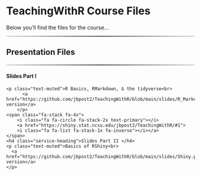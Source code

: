 TeachingWithR Course Files
================

<head>

<link href="//maxcdn.bootstrapcdn.com/font-awesome/4.2.0/css/font-awesome.min.css" rel="stylesheet">

</head>

Below you’ll find the files for the course…

<hr style="    border: 0;
    height: 2px;
    background: #333;
    background-image: linear-gradient(to right, #ccc, #333, #ccc);">

<h2 class="intro-text text-center">

<strong>Presentation Files</strong>

</h2>

<hr style="    border: 0;
    height: 2px;
    background: #333;
    background-image: linear-gradient(to right, #ccc, #333, #ccc);">

<div class="row">

<span> <span class="fa-stack fa-4x">
<i class="fa fa-circle fa-stack-2x text-primary"></i>
<a href="https://www4.stat.ncsu.edu/~post/TeachingWithR/R_Markdown_Tidyverse.html#1">
<i class="fa fa-list fa-stack-1x fa-inverse"></i></a> </span>

<h4 class="service-heading">

Slides Part I

</h4>

    <p class="text-muted">R Basics, RMarkdown, & the tidyverse<br>
          <a href="https://github.com/jbpost2/TeachingWithR/blob/main/slides/R_Markdown_Tidyverse.pdf">PDF version</a>
        </p>
    <span class="fa-stack fa-4x">
        <i class="fa fa-circle fa-stack-2x text-primary"></i>
        <a href="https://shiny.stat.ncsu.edu/jbpost2/TeachingWithR/#1">
        <i class="fa fa-list fa-stack-1x fa-inverse"></i></a>
    </span>
    <h4 class="service-heading">Slides Part II </h4> 
    <p class="text-muted">Basics of RShiny<br>
      <a href="https://github.com/jbpost2/TeachingWithR/blob/main/slides/Shiny.pdf">PDF version</a> 
    </p>

</span>

</div>
